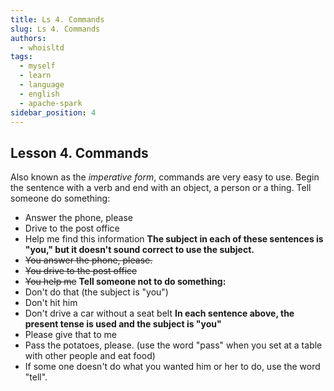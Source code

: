 ```yaml
---
title: Ls 4. Commands
slug: Ls 4. Commands
authors:
  - whoisltd
tags:
  - myself
  - learn
  - language
  - english
  - apache-spark
sidebar_position: 4
---
```


## Lesson 4. Commands

Also known as the _imperative form_, commands are very easy to use. Begin the sentence with a verb and end with an object, a person or a thing.
Tell someone do something:

- Answer the phone, please
- Drive to the post office
- Help me find this information
  **The subject in each of these sentences is "you," but it doesn't sound correct to use the subject.**
- ~~You answer the phone, please.~~
- ~~You drive to the post office~~
- ~~You help me~~
  **Tell someone not to do something:**
- Don't do that (the subject is "you")
- Don't hit him
- Don't drive a car without a seat belt
  **In each sentence above, the present tense is used and the subject is "you"**
- Please give that to me
- Pass the potatoes, please. (use the word "pass" when you set at a table with other people and eat food)
- If some one doesn't do what you wanted him or her to do, use the word "tell".
